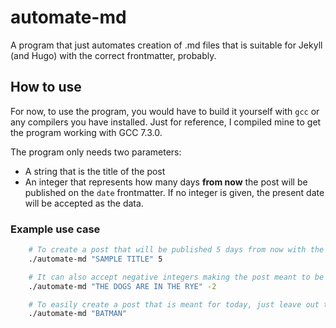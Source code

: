 # automate-md
A program that just automates creation of .md files that is suitable for Jekyll (and Hugo) with the correct frontmatter, probably.

## How to use
For now, to use the program, you would have to build it yourself with `gcc` or any compilers you have installed. Just for 
reference, I compiled mine to get the program working with GCC 7.3.0.

The program only needs two parameters: 
- A string that is the title of the post
- An integer that represents how many days **from now** the post will be published on the `date` frontmatter. If no integer is given, the present date will be accepted as the data.

### Example use case
```bash
    # To create a post that will be published 5 days from now with the title
    ./automate-md "SAMPLE TITLE" 5 

    # It can also accept negative integers making the post meant to be published x days ago
    ./automate-md "THE DOGS ARE IN THE RYE" -2

    # To easily create a post that is meant for today, just leave out the second parameter
    ./automate-md "BATMAN"
```